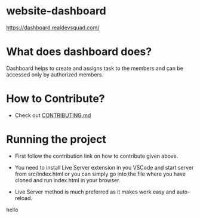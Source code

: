 # website-dashboard

https://dashboard.realdevsquad.com/

# What does dashboard does?

Dashboard helps to create and assigns task to the members and can be accessed only by authorized members.

# How to Contribute?

- Check out [CONTRIBUTING.md](https://github.com/Real-Dev-Squad/website-dashboard/blob/develop/CONTRIBUTING.md)

# Running the project

- First follow the contribution link on how to contribute given above.

- You need to install Live Server extension in you VSCode and start server from src/index.html or you can simply go into the file where you have cloned and run index.html in your browser.

- Live Server method is much preferred as it makes work easy and auto-reload.

hello 
